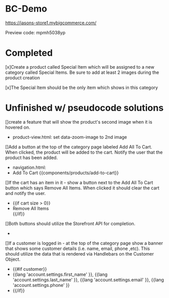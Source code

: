 # BC-Demo

https://jasons-store1.mybigcommerce.com/

Preview code: mpmh5038yp

# Completed

[x]Create a product called Special Item which will be assigned to a new category called Special Items. Be sure to add at least 2 images during the product creation

[x]The Special Item should be the only item which shows in this category 

# Unfinished w/ pseudocode solutions

[]create a feature that will show the product's second image when it is hovered on.

* product-view.html: set data-zoom-image to 2nd image

[]Add a button at the top of the category page labeled Add All To Cart. When clicked, the product will be added to the cart. Notify the user that the product has been added.

* navigation.html: <li> Add To Cart {{components/products/add-to-cart}} </li>


[]If the cart has an item in it - show a button next to the Add All To Cart button which says Remove All Items. When clicked it should clear the cart and notify the user.

* {{if cart size > 0}} <li> Remove All Items </li> {{/if}}


[]Both buttons should utilize the Storefront API for completion.

* 

[]If a customer is logged in - at the top of the category page show a banner that shows some customer details (i.e. name, email, phone ,etc). This should utilize the data that is rendered via Handlebars on the Customer Object.

* {{#if customer}} 
* {{lang 'account.settings.first_name' }}, {{lang 'account.settings.last_name' }}, {{lang 'account.settings.email' }}, {{lang 'account.settings.phone' }}
* {{/if}}
